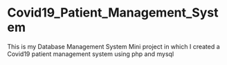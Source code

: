 # Covid19_Patient_Management_System
This is my Database Management System Mini project in which I created a Covid19 patient management system using php and mysql
